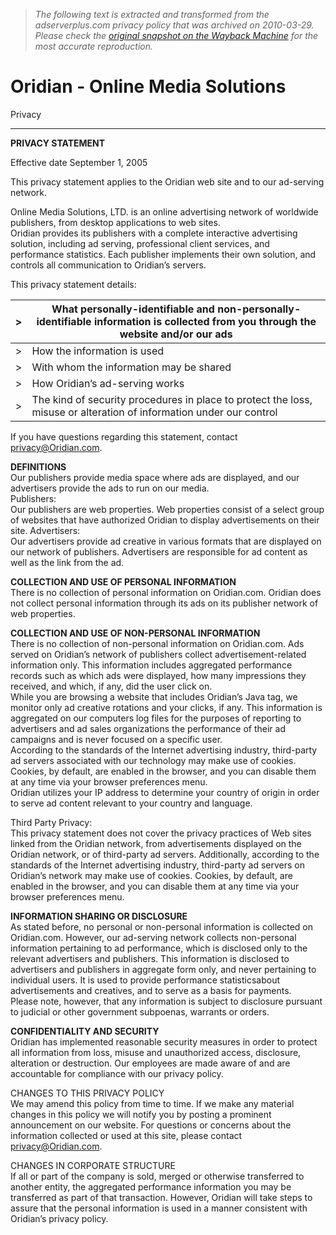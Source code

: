 > *The following text is extracted and transformed from the adserverplus.com privacy policy that was archived on 2010-03-29. Please check the [original snapshot on the Wayback Machine](https://web.archive.org/web/20100329104020id_/http%3A//www.oridian.com/privacy.html) for the most accurate reproduction.*

# Oridian - Online Media Solutions

Privacy 

* * *

**PRIVACY STATEMENT**

Effective date September 1, 2005

This privacy statement applies to the Oridian web site and to our ad-serving network.

Online Media Solutions, LTD. is an online advertising network of worldwide publishers, from desktop applications to web sites.  
Oridian provides its publishers with a complete interactive advertising solution, including ad serving, professional client services, and performance statistics. Each publisher implements their own solution, and controls all communication to Oridian’s servers. 

This privacy statement details: 

| > | What personally-identifiable and non-personally-identifiable information is collected from you through the website and/or our ads  
---|---  
> | How the information is used  
> | With whom the information may be shared  
> | How Oridian’s ad-serving works  
> | The kind of security procedures in place to protect the loss, misuse or alteration of information under our control  
  
If you have questions regarding this statement, contact [privacy@Oridian.com](mailto:privacy@Oridian.com). 

**DEFINITIONS**  
Our publishers provide media space where ads are displayed, and our advertisers provide the ads to run on our media.  
Publishers:  
Our publishers are web properties. Web properties consist of a select group of websites that have authorized Oridian to display advertisements on their site. Advertisers:  
Our advertisers provide ad creative in various formats that are displayed on our network of publishers. Advertisers are responsible for ad content as well as the link from the ad. 

**COLLECTION AND USE OF PERSONAL INFORMATION**  
There is no collection of personal information on Oridian.com. Oridian does not collect personal information through its ads on its publisher network of web properties. 

**COLLECTION AND USE OF NON-PERSONAL INFORMATION**  
There is no collection of non-personal information on Oridian.com. Ads served on Oridian’s network of publishers collect advertisement-related information only. This information includes aggregated performance records such as which ads were displayed, how many impressions they received, and which, if any, did the user click on.   
While you are browsing a website that includes Oridian’s Java tag, we monitor only ad creative rotations and your clicks, if any. This information is aggregated on our computers log files for the purposes of reporting to advertisers and ad sales organizations the performance of their ad campaigns and is never focused on a specific user.   
According to the standards of the Internet advertising industry, third-party ad servers associated with our technology may make use of cookies. Cookies, by default, are enabled in the browser, and you can disable them at any time via your browser preferences menu.   
Oridian utilizes your IP address to determine your country of origin in order to serve ad content relevant to your country and language. 

Third Party Privacy:   
This privacy statement does not cover the privacy practices of Web sites linked from the Oridian network, from advertisements displayed on the Oridian network, or of third-party ad servers. Additionally, according to the standards of the Internet advertising industry, third-party ad servers on Oridian’s network may make use of cookies. Cookies, by default, are enabled in the browser, and you can disable them at any time via your browser preferences menu. 

**INFORMATION SHARING OR DISCLOSURE**  
As stated before, no personal or non-personal information is collected on Oridian.com. However, our ad-serving network collects non-personal information pertaining to ad performance, which is disclosed only to the relevant advertisers and publishers. This information is disclosed to advertisers and publishers in aggregate form only, and never pertaining to individual users. It is used to provide performance statisticsabout advertisements and creatives, and to serve as a basis for payments.  
Please note, however, that any information is subject to disclosure pursuant to judicial or other government subpoenas, warrants or orders. 

**CONFIDENTIALITY AND SECURITY**  
Oridian has implemented reasonable security measures in order to protect all information from loss, misuse and unauthorized access, disclosure, alteration or destruction. Our employees are made aware of and are accountable for compliance with our privacy policy. 

CHANGES TO THIS PRIVACY POLICY  
We may amend this policy from time to time. If we make any material changes in this policy we will notify you by posting a prominent announcement on our website. For questions or concerns about the information collected or used at this site, please contact [privacy@Oridian.com](mailto:privacy@Oridian.com).

CHANGES IN CORPORATE STRUCTURE  
If all or part of the company is sold, merged or otherwise transferred to another entity, the aggregated performance information you may be transferred as part of that transaction. However, Oridian will take steps to assure that the personal information is used in a manner consistent with Oridian’s privacy policy. 

